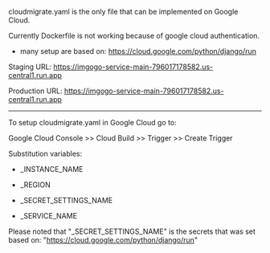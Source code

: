 cloudmigrate.yaml is the only file that can be implemented on Google Cloud.

Currently Dockerfile is not working because of google cloud authentication.

- many setup are based on: https://cloud.google.com/python/django/run

Staging URL: https://imgogo-service-main-796017178582.us-central1.run.app

Production URL: https://imgogo-service-main-796017178582.us-central1.run.app

---

To setup cloudmigrate.yaml in Google Cloud go to:

Google Cloud Console >> Cloud Build >> Trigger >> Create Trigger

Substitution variables:

- _INSTANCE_NAME

- _REGION

- _SECRET_SETTINGS_NAME

- _SERVICE_NAME

Please noted that "_SECRET_SETTINGS_NAME" is the secrets that was set based on: "https://cloud.google.com/python/django/run"

